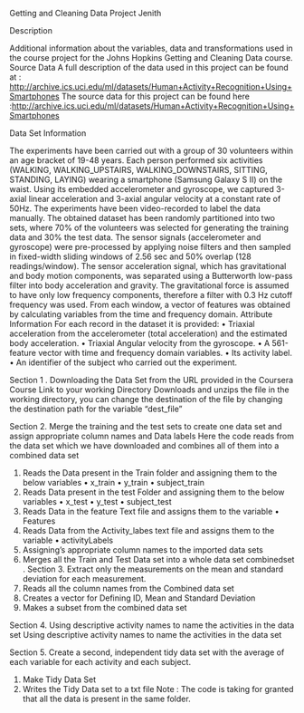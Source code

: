 Getting and Cleaning Data Project
Jenith


Description


Additional information about the variables, data and transformations used in the course project for the Johns Hopkins Getting and Cleaning Data course.
Source Data
A full description of the data used in this project can be found at  : http://archive.ics.uci.edu/ml/datasets/Human+Activity+Recognition+Using+Smartphones
The source data for this project can be found here :http://archive.ics.uci.edu/ml/datasets/Human+Activity+Recognition+Using+Smartphones


Data Set Information


The experiments have been carried out with a group of 30 volunteers within an age bracket of 19-48 years. Each person performed six activities (WALKING, WALKING_UPSTAIRS, WALKING_DOWNSTAIRS, SITTING, STANDING, LAYING) wearing a smartphone (Samsung Galaxy S II) on the waist. Using its embedded accelerometer and gyroscope, we captured 3-axial linear acceleration and 3-axial angular velocity at a constant rate of 50Hz. The experiments have been video-recorded to label the data manually. The obtained dataset has been randomly partitioned into two sets, where 70% of the volunteers was selected for generating the training data and 30% the test data.
The sensor signals (accelerometer and gyroscope) were pre-processed by applying noise filters and then sampled in fixed-width sliding windows of 2.56 sec and 50% overlap (128 readings/window). The sensor acceleration signal, which has gravitational and body motion components, was separated using a Butterworth low-pass filter into body acceleration and gravity. The gravitational force is assumed to have only low frequency components, therefore a filter with 0.3 Hz cutoff frequency was used. From each window, a vector of features was obtained by calculating variables from the time and frequency domain.
Attribute Information
For each record in the dataset it is provided:
•	Triaxial acceleration from the accelerometer (total acceleration) and the estimated body acceleration.
•	Triaxial Angular velocity from the gyroscope.
•	A 561-feature vector with time and frequency domain variables.
•	Its activity label.
•	An identifier of the subject who carried out the experiment.


Section 1 . 
Downloading the Data Set from the URL provided in the Coursera Course Link to your working Directory
Downloads and unzips the file in the working directory, you can change the destination of the file by changing  the destination path for the variable “dest_file”

Section 2. Merge the training and the test sets to create one data set and assign appropriate column names and Data labels
Here the code reads from the data set which we have downloaded and combines all of them into a combined data set

1.	Reads the Data present in the Train folder and assigning them to the below variables
•	x_train
•	y_train
•	subject_train
2.	Reads Data present in the test Folder and assigning them to the below variables
•	x_test
•	y_test
•	subject_test
3.	Reads Data in the feature Text file and assigns them to the variable
•	Features
4.	Reads Data from the Activity_labes text file and assigns them to the variable
•	activityLabels
5.	Assigning’s appropriate column names to the imported data sets
6.	Merges all the Train and Test Data set into a whole data set combinedset
.
Section 3. Extract only the measurements on the mean and standard deviation for each measurement.
1.	Reads all the column names from the Combined data set
2.	Creates a vector for Defining ID, Mean and Standard Deviation 
3.	Makes a subset from the combined data set

Section 4. Using descriptive activity names to name the activities in the data set
Using descriptive activity names to name the activities in the data set 

Section 5. Create a second, independent tidy data set with the average of each variable for each activity and each subject.
1.	Make  Tidy Data Set
2.	Writes the Tidy Data set to a txt file
Note :  The code is taking for granted that all the data is present in the same folder.
